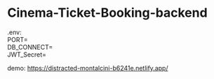 # Cinema-Ticket-Booking-backend
.env:  
  PORT=  
  DB_CONNECT=  
  JWT_Secret=  
  
 demo: https://distracted-montalcini-b6241e.netlify.app/
